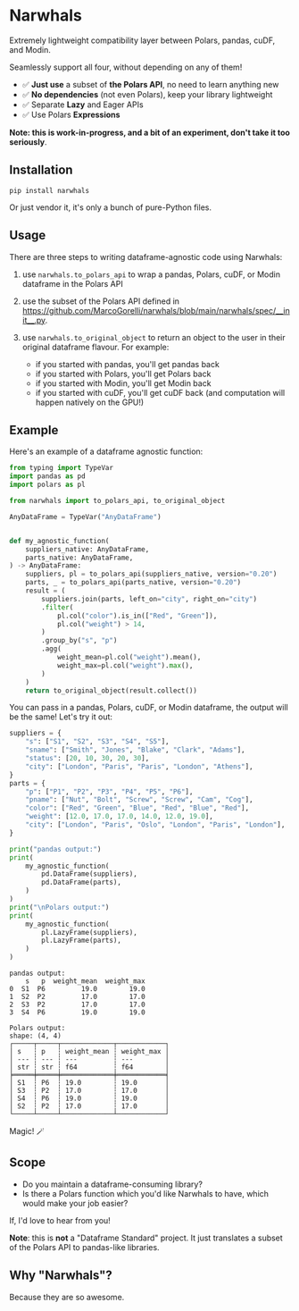 # Narwhals

Extremely lightweight compatibility layer between Polars, pandas, cuDF, and Modin.

Seamlessly support all four, without depending on any of them!

- ✅ **Just use** a subset of **the Polars API**, no need to learn anything new
- ✅ **No dependencies** (not even Polars), keep your library lightweight
- ✅ Separate **Lazy** and Eager APIs
- ✅ Use Polars **Expressions**

**Note: this is work-in-progress, and a bit of an experiment, don't take it too seriously**.

## Installation

```
pip install narwhals
```
Or just vendor it, it's only a bunch of pure-Python files.

## Usage

There are three steps to writing dataframe-agnostic code using Narwhals:

1. use `narwhals.to_polars_api` to wrap a pandas, Polars, cuDF, or Modin dataframe
   in the Polars API
2. use the subset of the Polars API defined in https://github.com/MarcoGorelli/narwhals/blob/main/narwhals/spec/__init__.py.
3. use `narwhals.to_original_object` to return an object to the user in their original
   dataframe flavour. For example:

   - if you started with pandas, you'll get pandas back
   - if you started with Polars, you'll get Polars back
   - if you started with Modin, you'll get Modin back
   - if you started with cuDF, you'll get cuDF back (and computation will happen natively on the GPU!)
   
## Example

Here's an example of a dataframe agnostic function:

```python
from typing import TypeVar
import pandas as pd
import polars as pl

from narwhals import to_polars_api, to_original_object

AnyDataFrame = TypeVar("AnyDataFrame")


def my_agnostic_function(
    suppliers_native: AnyDataFrame,
    parts_native: AnyDataFrame,
) -> AnyDataFrame:
    suppliers, pl = to_polars_api(suppliers_native, version="0.20")
    parts, _ = to_polars_api(parts_native, version="0.20")
    result = (
        suppliers.join(parts, left_on="city", right_on="city")
        .filter(
            pl.col("color").is_in(["Red", "Green"]),
            pl.col("weight") > 14,
        )
        .group_by("s", "p")
        .agg(
            weight_mean=pl.col("weight").mean(),
            weight_max=pl.col("weight").max(),
        )
    )
    return to_original_object(result.collect())
```
You can pass in a pandas, Polars, cuDF, or Modin dataframe, the output will be the same!
Let's try it out:
```python
suppliers = {
    "s": ["S1", "S2", "S3", "S4", "S5"],
    "sname": ["Smith", "Jones", "Blake", "Clark", "Adams"],
    "status": [20, 10, 30, 20, 30],
    "city": ["London", "Paris", "Paris", "London", "Athens"],
}
parts = {
    "p": ["P1", "P2", "P3", "P4", "P5", "P6"],
    "pname": ["Nut", "Bolt", "Screw", "Screw", "Cam", "Cog"],
    "color": ["Red", "Green", "Blue", "Red", "Blue", "Red"],
    "weight": [12.0, 17.0, 17.0, 14.0, 12.0, 19.0],
    "city": ["London", "Paris", "Oslo", "London", "Paris", "London"],
}

print("pandas output:")
print(
    my_agnostic_function(
        pd.DataFrame(suppliers),
        pd.DataFrame(parts),
    )
)
print("\nPolars output:")
print(
    my_agnostic_function(
        pl.LazyFrame(suppliers),
        pl.LazyFrame(parts),
    )
)
```
```
pandas output:
    s   p  weight_mean  weight_max
0  S1  P6         19.0        19.0
1  S2  P2         17.0        17.0
2  S3  P2         17.0        17.0
3  S4  P6         19.0        19.0

Polars output:
shape: (4, 4)
┌─────┬─────┬─────────────┬────────────┐
│ s   ┆ p   ┆ weight_mean ┆ weight_max │
│ --- ┆ --- ┆ ---         ┆ ---        │
│ str ┆ str ┆ f64         ┆ f64        │
╞═════╪═════╪═════════════╪════════════╡
│ S1  ┆ P6  ┆ 19.0        ┆ 19.0       │
│ S3  ┆ P2  ┆ 17.0        ┆ 17.0       │
│ S4  ┆ P6  ┆ 19.0        ┆ 19.0       │
│ S2  ┆ P2  ┆ 17.0        ┆ 17.0       │
└─────┴─────┴─────────────┴────────────┘
```
Magic! 🪄 

## Scope

- Do you maintain a dataframe-consuming library?
- Is there a Polars function which you'd like Narwhals to have, which would make your job easier?

If, I'd love to hear from you!

**Note**: this is **not** a "Dataframe Standard" project. It just translates a subset of the Polars
API to pandas-like libraries.

## Why "Narwhals"?

Because they are so awesome.
